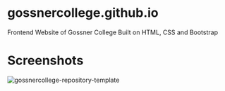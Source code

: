 # gossnercollege.github.io
Frontend Website of Gossner College Built on HTML, CSS and Bootstrap
# Screenshots
![gossnercollege-repository-template](https://user-images.githubusercontent.com/80216905/195973136-310d722c-ea0f-4f27-a8b1-d90084be82c9.png)
